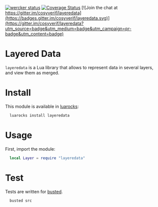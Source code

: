 [![wercker status](https://app.wercker.com/status/5a98f823f3651ef85c5f67ab6c9bb525/s "wercker status")](https://app.wercker.com/project/bykey/5a98f823f3651ef85c5f67ab6c9bb525)
[![Coverage Status](https://coveralls.io/repos/github/cosyverif/layeredata/badge.svg?branch=master)](https://coveralls.io/github/cosyverif/layeredata?branch=master)
[![Join the chat at https://gitter.im/cosyverif/layeredata](https://badges.gitter.im/cosyverif/layeredata.svg)](https://gitter.im/cosyverif/layeredata?utm_source=badge&utm_medium=badge&utm_campaign=pr-badge&utm_content=badge)

# Layered Data

`layeredata` is a Lua library that allows to represent data in several layers,
and view them as merged.

# Install

This module is available in [luarocks](https://luarocks.org):
```bash
  luarocks install layeredata
```

# Usage

First, import the module:
```lua
  local Layer = require "layeredata"
```

# Test

Tests are written for [busted](http://olivinelabs.com/busted).
```bash
  busted src
```
